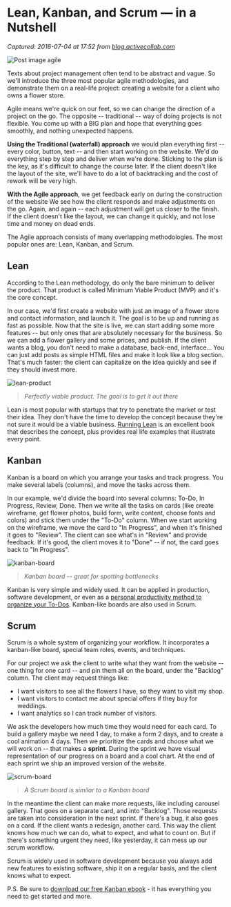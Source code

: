 # Lean, Kanban, and Scrum — in a Nutshell

_Captured: 2016-07-04 at 17:52 from [blog.activecollab.com](https://blog.activecollab.com/project-management/2015/04/02/Lean-Kanban-Scrum-nutshell.html?utm_content=buffer22876&utm_medium=social&utm_source=twitter.com&utm_campaign=buffer)_

![Post image agile](https://blog.activecollab.com/assets/images/posts/agile.png)

Texts about project management often tend to be abstract and vague. So we'll introduce the three most popular agile methodologies, and demonstrate them on a real-life project: creating a website for a client who owns a flower store.

Agile means we're quick on our feet, so we can change the direction of a project on the go. The opposite -- traditional -- way of doing projects is not flexible. You come up with a BIG plan and hope that everything goes smoothly, and nothing unexpected happens.

**Using the Traditional (waterfall) approach** we would plan everything first -- every color, button, text -- and then start working on the website. We'd do everything step by step and deliver when we're done. Sticking to the plan is the key, as it's difficult to change the course later. If the client doesn't like the layout of the site, we'll have to do a lot of backtracking and the cost of rework will be very high.

**With the Agile approach**, we get feedback early on during the construction of the website We see how the client responds and make adjustments on the go. Again, and again -- each adjustment will get us closer to the finish. If the client doesn't like the layout, we can change it quickly, and not lose time and money on dead ends.

The Agile approach consists of many overlapping methodologies. The most popular ones are: Lean, Kanban, and Scrum.

## Lean

According to the Lean methodology, do only the bare minimum to deliver the product. That product is called Minimum Viable Product (MVP) and it's the core concept.

In our case, we'd first create a website with just an image of a flower store and contact information, and launch it. The goal is to be up and running as fast as possible. Now that the site is live, we can start adding some more features -- but only ones that are absolutely necessary for the business. So we can add a flower gallery and some prices, and publish. If the client wants a blog, you don't need to make a database, back-end, interface… You can just add posts as simple HTML files and make it look like a blog section. That's much faster: the client can capitalize on the idea quickly and see if they should invest more.

![lean-product](https://blog.activecollab.com/assets/images/posts/lean-product.png)

> _Perfectly viable product. The goal is to get it out there_

Lean is most popular with startups that try to penetrate the market or test their idea. They don't have the time to develop the concept because they're not sure it would be a viable business. [Running Lean](http://www.amazon.com/Running-Lean-Iterate-Works-Series/dp/1449305172) is an excellent book that describes the concept, plus provides real life examples that illustrate every point.

## Kanban

Kanban is a board on which you arrange your tasks and track progress. You make several labels (columns), and move the tasks across them.

In our example, we'd divide the board into several columns: To-Do, In Progress, Review, Done. Then we write all the tasks on cards (like create wireframe, get flower photos, build form, write content, choose fonts and colors) and stick them under the "To-Do" column. When we start working on the wireframe, we move the card to "In Progress", and when it's finished it goes to "Review". The client can see what's in "Review" and provide feedback. If it's good, the client moves it to "Done" -- if not, the card goes back to "In Progress".

![kanban-board](https://blog.activecollab.com/assets/images/posts/kanban-board.png)

> _Kanban board -- great for spotting bottlenecks_

Kanban is very simple and widely used. It can be applied in production, software development, or even as a [personal productivity method to organize your To-Dos](http://lifehacker.com/productivity-101-how-to-use-personal-kanban-to-visuali-1687948640). Kanban-like boards are also used in Scrum.

## Scrum

Scrum is a whole system of organizing your workflow. It incorporates a kanban-like board, special team roles, events, and techniques.

For our project we ask the client to write what they want from the website -- one thing for one card -- and pin them all on the board, under the "Backlog" column. The client may request things like:

  * I want visitors to see all the flowers I have, so they want to visit my shop.
  * I want visitors to contact me about special offers if they buy for weddings.
  * I want analytics so I can track number of visitors.

We ask the developers how much time they would need for each card. To build a gallery maybe we need 1 day, to make a form 2 days, and to create a cool animation 4 days. Then we prioritize the cards and choose what we will work on -- that makes a **sprint**. During the sprint we have visual representation of our progress on a board and a cool chart. At the end of each sprint we ship an improved version of the website.

![scrum-board](https://blog.activecollab.com/assets/images/posts/scrum-board.png)

> _A Scrum board is similar to a Kanban board_

In the meantime the client can make more requests, like including carousel gallery. That goes on a separate card, and into "Backlog". Those requests are taken into consideration in the next sprint. If there's a bug, it also goes on a card. If the client wants a redesign, another card. This way the client knows how much we can do, what to expect, and what to count on. But if there's something urgent they need, like yesterday, it can mess up our scrum workflow.

Scrum is widely used in software development because you always add new features to existing software, ship it on a regular basis, and the client knows what to expect.

P.S. Be sure to [download our free Kanban ebook](https://www.activecollab.com/kanban-ebook.html) \- it has everything you need to get started and more.
